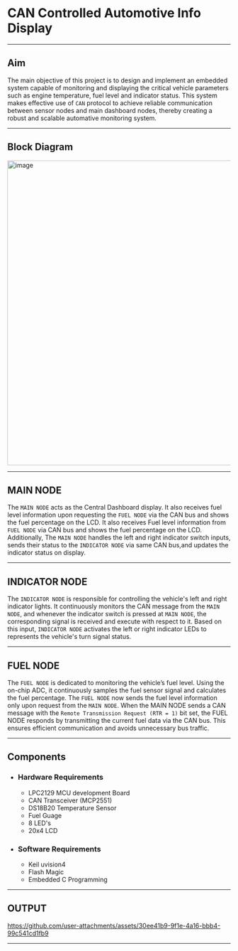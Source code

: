 # CAN Controlled Automotive Info Display 
--- 
## Aim 
The main objective of this project is to design and implement an embedded system capable of monitoring and displaying the critical vehicle parameters such as engine temperature, fuel level and indicator status. This system makes effective use of `CAN` protocol to achieve reliable communication between sensor nodes and main dashboard nodes, thereby creating a robust and scalable automative monitoring system. 

--- 
## Block Diagram 

<img width="1027" height="686" alt="image" src="https://github.com/user-attachments/assets/3cea7961-f7e8-4802-8b07-6225ec0ff9da" />

--- 
## MAIN NODE 

The `MAIN NODE` acts as the Central Dashboard display. It also receives fuel level information upon requesting the `FUEL NODE` via the CAN bus and shows the fuel percentage on the LCD. It also receives Fuel level information from `FUEL NODE` via CAN bus and shows the fuel percentage on the LCD. Additionally, The `MAIN NODE` handles the left and right indicator switch inputs, sends their status to the `INDICATOR NODE` via same CAN bus,and updates the indicator status on display. 

--- 
## INDICATOR NODE 

The `INDICATOR NODE` is responsible for controlling the vehicle's left and right indicator lights. It continuously monitors the CAN message from the `MAIN NODE`, and whenever the indicator switch is pressed at `MAIN NODE`, the corresponding signal is received and execute with respect to it. Based on this input, `INDICATOR NODE` activates the left or right indicator LEDs to represents the vehicle's turn signal status. 

--- 
## FUEL NODE 

The `FUEL NODE` is dedicated to monitoring the vehicle’s fuel level. Using the on-chip ADC, it continuously samples the fuel sensor signal and calculates the fuel percentage. The `FUEL NODE` now sends the fuel level information only upon request from the `MAIN NODE`. When the MAIN NODE sends a CAN message with the `Remote Transmission Request (RTR = 1)` bit set, the FUEL NODE responds by transmitting the current fuel data via the CAN bus. This ensures efficient communication and avoids unnecessary bus traffic. 

--- 
## Components 
- ### Hardware Requirements 
    - LPC2129 MCU development Board 
    - CAN Transceiver (MCP2551) 
    - DS18B20 Temperature Sensor 
    - Fuel Guage 
    - 8 LED's 
    - 20x4 LCD 
- ### Software Requirements 
    - Keil uvision4 
    - Flash Magic 
    - Embedded C Programming 

--- 
## OUTPUT 

https://github.com/user-attachments/assets/30ee41b9-9f1e-4a16-bbb4-99c541cd1fb9

---





